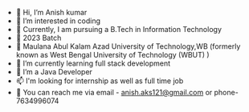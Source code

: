 - 👋 Hi, I’m Anish kumar
- 👀 I’m interested in coding
- 💞️ Currently, I am pursuing a B.Tech in Information Technology
- 💞️ 2023 Batch
- 👀 Maulana Abul Kalam Azad University of Technology,WB (formerly known as West Bengal University of Technology (WBUT) )
- 🌱 I’m currently learning full stack development
- 💞️ I’m a Java Developer 
- 📫 I'm looking for internship as well as full time job
- 💞️ You can reach me via email - anish.aks121@gmail.com or phone- 7634996074

<!---
anishks22/anishks22 is a ✨ special ✨ repository because its `README.md` (this file) appears on your GitHub profile.
You can click the Preview link to take a look at your changes.
--->
